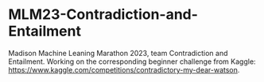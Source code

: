 # MLM23-Contradiction-and-Entailment
Madison Machine Leaning Marathon 2023, team Contradiction and Entailment. Working on the corresponding beginner challenge from Kaggle: https://www.kaggle.com/competitions/contradictory-my-dear-watson.
